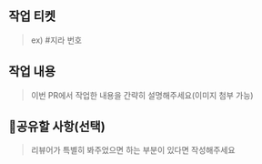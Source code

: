 ## 작업 티켓

> ex) #지라 번호

## 작업 내용

> 이번 PR에서 작업한 내용을 간략히 설명해주세요(이미지 첨부 가능)

## 💬공유할 사항(선택)

> 리뷰어가 특별히 봐주었으면 하는 부분이 있다면 작성해주세요
